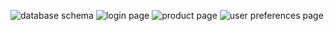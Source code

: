 ![database schema](./database.png)
![login page](./login.png)
![product page](./productpage.png)
![user preferences page](./userpreferences.png)
